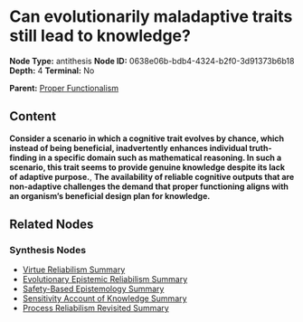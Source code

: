 # Can evolutionarily maladaptive traits still lead to knowledge?

**Node Type:** antithesis
**Node ID:** 0638e06b-bdb4-4324-b2f0-3d91373b6b18
**Depth:** 4
**Terminal:** No

**Parent:** [Proper Functionalism](proper-functionalism-synthesis-42bcbd7c-8695-4e31-9b7d-e2971690e5fe.md)

## Content

**Consider a scenario in which a cognitive trait evolves by chance, which instead of being beneficial, inadvertently enhances individual truth-finding in a specific domain such as mathematical reasoning. In such a scenario, this trait seems to provide genuine knowledge despite its lack of adaptive purpose.**, **The availability of reliable cognitive outputs that are non-adaptive challenges the demand that proper functioning aligns with an organism’s beneficial design plan for knowledge.**

## Related Nodes

### Synthesis Nodes

- [Virtue Reliabilism Summary](virtue-reliabilism-summary-synthesis-8acbed95-b6e0-4638-9845-a4b341d7de65.md)
- [Evolutionary Epistemic Reliabilism Summary](evolutionary-epistemic-reliabilism-summary-synthesis-cf929ae1-8e25-4993-bc0b-e3eee4b7c11e.md)
- [Safety-Based Epistemology Summary](safety-based-epistemology-summary-synthesis-a9e80c2b-d6bb-437c-8923-fb3c6622d393.md)
- [Sensitivity Account of Knowledge Summary](sensitivity-account-of-knowledge-summary-synthesis-e2b1867e-c0c8-4286-8b24-8c680f48f147.md)
- [Process Reliabilism Revisited Summary](process-reliabilism-revisited-summary-synthesis-a5559d61-bb59-4dfb-ba6d-ab8058fd663f.md)
